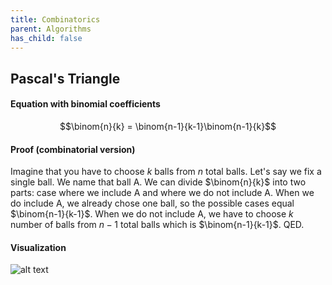 ```yaml
---
title: Combinatorics
parent: Algorithms
has_child: false
---
```

## Pascal's Triangle
#### Equation with binomial coefficients
$$\binom{n}{k} = \binom{n-1}{k-1}\binom{n-1}{k}$$
#### Proof (combinatorial version)

Imagine that you have to choose $k$ balls from $n$ total balls.
Let's say we fix a single ball. We name that ball A.
We can divide $\binom{n}{k}$ into two parts: case where we include A and where we do not include A.
When we do include A, we already chose one ball, so the possible cases equal $\binom{n-1}{k-1}$.
When we do not include A, we have to choose $k$ number of balls from $n-1$ total balls which is $\binom{n-1}{k-1}$. QED.

#### Visualization

![alt text](https://t1.daumcdn.net/cfile/tistory/99F6A64C5A7F39B119)
